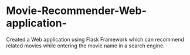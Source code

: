# Movie-Recommender-Web-application-
Created a Web application using Flask Framework which can recommend related movies while entering the movie name in a search engine.
